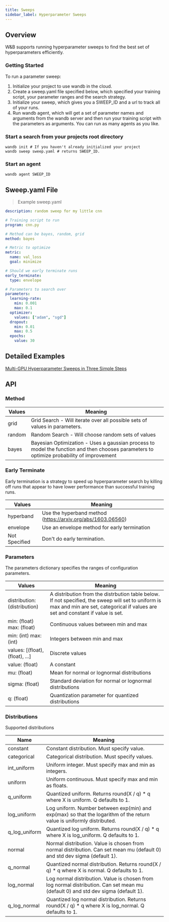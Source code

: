 ```yaml
---
title: Sweeps
sidebar_label: Hyperparameter Sweeps
---
```


## Overview

W&B supports running hyperparameter sweeps to find the best set of hyperparameters efficiently.

### Getting Started

To run a parameter sweep:

1. Initialize your project to use wandb in the cloud.
2. Create a sweep.yaml file specified below, which specified your training script, your parameter
ranges and the search strategy.
3. Initialize your sweep, which gives you a SWEEP_ID and a url to track all of
your runs.
4. Run wandb agent, which will get a set of parameter names and arguments from the
wandb server and then run your training script with the parameters as arguments.  You can
run as many agents as you like.

### Start a search from your projects root directory

```shell
wandb init # If you haven't already initialized your project
wandb sweep sweep.yaml # returns SWEEP_ID.
```

### Start an agent

```shell
wandb agent SWEEP_ID
```


## Sweep.yaml File
> Example sweep.yaml

```yaml
description: random sweep for my little cnn

# Training script to run
program: cnn.py  

# Method can be bayes, random, grid
method: bayes

# Metric to optimize
metric:
  name: val_loss
  goal: minimize

# Should we early terminate runs
early_terminate:
  type: envelope

# Parameters to search over
parameters:
  learning-rate:
    min: 0.001
    max: 0.1
  optimizer:
    values: ["adam", "sgd"]
  dropout:
    min: 0.01
    max: 0.5
  epochs:
    value: 30
```

## Detailed Examples
[Multi-GPU Hyperparameter Sweeps in Three Simple Steps](https://www.wandb.com/articles/multi-gpu-sweeps)


## API

### Method
Values | Meaning
------ | -------
grid | Grid Search - Will iterate over all possible sets of values in parameters.
random | Random Search - Will choose random sets of values
bayes | Bayesian Optimization - Uses a gaussian process to model the function and then chooses parameters to optimize probability of improvement

### Early Terminate
Early termination is a strategy to speed up hyperparameter search by killing off runs that
appear to have lower performance than successful training runs.

Values | Meaning
------- | -------
hyperband | Use the hyperband method (https://arxiv.org/abs/1603.06560)
envelope | Use an envelope method for early termination
Not Specified | Don't do early termination.

### Parameters

The parameters dictionary specifies the ranges of configuration parameters.

Values | Meaning
------ | -------
distribution: (distribution) | A distribution from the distrbution table below.  If not specified, the sweep will set to uniform is max and min are set, categorical if values are set and constant if value is set.
min: (float) max: (float) | Continuous values between min and max
min: (int) max: (int) | Integers between min and max
values: [(float), (float), ...] | Discrete values
value: (float) | A constant
mu: (float) | Mean for normal or lognormal distributions
sigma: (float) | Standard deviation for normal or lognormal distributions
q: (float) | Quantization parameter for quantized distributions

### Distributions

Supported distributions

Name | Meaning
---- | -------
constant | Constant distribution.  Must specify value.
categorical | Categorical distribution.  Must specify values.
int_uniform | Uniform integer.  Must specify max and min as integers.
uniform | Uniform continuous.  Must specify max and min as floats.
q_uniform | Quantized uniform.  Returns  round(X / q) * q where X is uniform.  Q defaults to 1.
log_uniform | Log uniform.  Number between exp(min) and exp(max) so that the logarithm of the return value is uniformly distributed.
q_log_uniform | Quantized log uniform.  Returns  round(X / q) * q where X is log_uniform.  Q defaults to 1.
normal | Normal distribution.  Value is chosen from normal distribution.  Can set mean mu (default 0) and std dev sigma (default 1).
q_normal | Quantized normal distribution.  Returns  round(X / q) * q where X is normal.  Q defaults to 1.
log_normal | Log normal distribution. Value is chosen from log normal distribution.  Can set mean mu (default 0) and std dev sigma (default 1).
q_log_normal | Quantized log normal distribution.  Returns  round(X / q) * q where X is log_normal.  Q defaults to 1.

